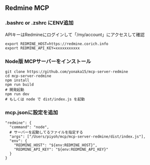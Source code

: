 ## Redmine MCP

### .bashrc or .zshrc にENV追加

APIキーはRedmineにログインして「/my/account」にアクセスして確認

```
export REDMINE_HOST=https://redmine.corich.info
export REDMINE_API_KEY=xxxxxxxxxxx
```

### Node版 MCPサーバーをインストール

```
git clone https://github.com/yonaka15/mcp-server-redmine
cd mcp-server-redmine
npm install
npm run build
# 開発起動
npm run dev
# もしくは node で dist/index.js を起動
```

### mcp.jsonに設定を追加

```
"redmine": {
  "command": "node",
  # サーバーを起動してるファイルを指定する
  "args": ["/Users/piyoh/mcp/mcp-server-redmine/dist/index.js"],
  "env": {
    "REDMINE_HOST": "${env:REDMINE_HOST}",
    "REDMINE_API_KEY": "${env:REDMINE_API_KEY}"
  }
}
```

